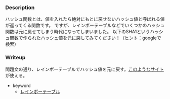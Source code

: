 ### Description
ハッシュ関数とは、値を入れたら絶対にもとに戻せないハッシュ値と呼ばれる値が返ってくる関数です。
ですが、レインボーテーブルなどでいくつかのハッシュ関数は元に戻せてしまう時代になってしまいました。
以下のSHA1というハッシュ関数で作られたハッシュ値を元に戻してみてください！（ヒント：googleで検索）


### Writeup
問題文の通り、レインボーテーブルでハッシュ値を元に戻す。[このようなサイト](https://crackstation.net/)が使える。

- keyword
  - [レインボーテーブル](https://ja.wikipedia.org/wiki/%E3%83%AC%E3%82%A4%E3%83%B3%E3%83%9C%E3%83%BC%E3%83%86%E3%83%BC%E3%83%96%E3%83%AB)


